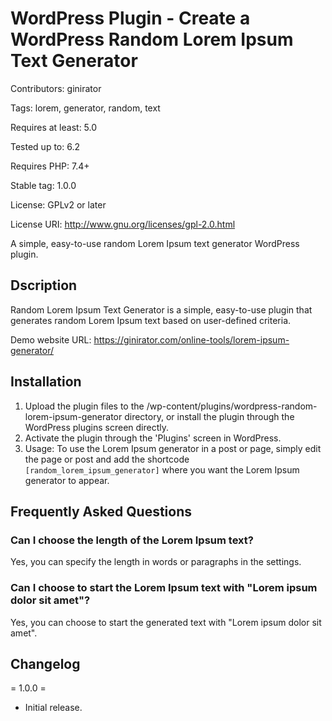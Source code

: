 # WordPress Plugin - Create a WordPress Random Lorem Ipsum Text Generator

Contributors: ginirator

Tags: lorem, generator, random, text

Requires at least: 5.0

Tested up to: 6.2

Requires PHP: 7.4+

Stable tag: 1.0.0

License: GPLv2 or later

License URI: http://www.gnu.org/licenses/gpl-2.0.html

A simple, easy-to-use random Lorem Ipsum text generator WordPress plugin.

## Dscription
Random Lorem Ipsum Text Generator is a simple, easy-to-use plugin that generates random Lorem Ipsum text based on user-defined criteria.

Demo website URL: https://ginirator.com/online-tools/lorem-ipsum-generator/

## Installation
1. Upload the plugin files to the /wp-content/plugins/wordpress-random-lorem-ipsum-generator directory, or install the plugin through the WordPress plugins screen directly.
2. Activate the plugin through the 'Plugins' screen in WordPress.
3. Usage: To use the Lorem Ipsum generator in a post or page, simply edit the page or post and add the shortcode `[random_lorem_ipsum_generator]` where you want the Lorem Ipsum generator to appear.

## Frequently Asked Questions

### Can I choose the length of the Lorem Ipsum text?
Yes, you can specify the length in words or paragraphs in the settings.

### Can I choose to start the Lorem Ipsum text with "Lorem ipsum dolor sit amet"?
Yes, you can choose to start the generated text with "Lorem ipsum dolor sit amet".

## Changelog
= 1.0.0 =
* Initial release.